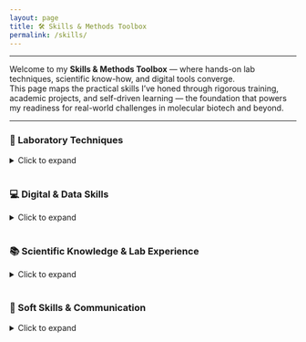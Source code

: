 ```yaml
---
layout: page
title: 🛠️ Skills & Methods Toolbox
permalink: /skills/
---
```

---

Welcome to my **Skills & Methods Toolbox** — where hands-on lab techniques, scientific know-how, and digital tools converge.  
This page maps the practical skills I’ve honed through rigorous training, academic projects, and self-driven learning — the foundation that powers my readiness for real-world challenges in molecular biotech and beyond.

---

### 🔬 Laboratory Techniques

<details>
<summary>Click to expand</summary>

&nbsp;

**Molecular Biology**  
• PCR (endpoint & genotyping)  
• DNA/RNA extraction  
• Plasmid preparation  
• Molecular cloning (incl. SnapGene in silico design)  
• Gel electrophoresis  
• Nucleic acid quantification  

**Protein Biochemistry**  
• SDS-PAGE  
• Western blotting  
• Protein expression & purification (His-tag / affinity chromatography)  
• Enzyme assays & kinetics  

**Cell Culture & Handling**  
• Mammalian & bacterial cell culture (2D monolayers & 3D organoids)  
• Routine cell culture techniques (splitting, cryopreservation, cell counting)  
• Transfection  

**Immunostaining & Microscopy**  
• Immunofluorescence (IF) staining  
• Immunohistochemistry (IHC)  
• Confocal microscopy  

**Microbiology**  
• Bacterial cultivation  
• Antibiotic resistance testing  
• Aseptic & sterile techniques  

**Analytical & Chemical Methods**  
• Chromatography (HPLC, TLC)  
• Buffer preparation  
• pH measurement  
• Titration  

</details>

<br>


### 💻 Digital & Data Skills

<details>
<summary> Click to expand </summary>
<br>


- **Data Analysis**:
  - Excel (lab workflow calculations · reporting · QC), [Lab Tools Examples](https://dkMarina.github.io/assets/Lab_Tools/)
  - R / RStudio (ggplot2 · dplyr · tidyverse · data wrangling & visualization), 📁 See [Projects Page](projects.md) 
  - Python (BioPython · DNA sequence scripting), 📁 See [Projects Page](projects.md) 
  - ImageJ & Fiji (image analysis)
  - LaTeX & Markdown (scientific writing & formatting)
  - Git & GitHub (version control, collaboration)
 

- **Bioinformatics**:
  - BLAST · Sequence alignment · Primer design basics

- **LIMS-style Data Tracking**:  
  - Created a lightweight metadata tracker in R to organize lab samples and experimental variables (📁 see [Project Page](projects.md))
    
    
</details>
<br>


### 📚  Scientific Knowledge & Lab Experience

<details>
<summary> Click to expand </summary>
<br>

- Gene expression regulation · Transcription factors · PCR genotyping
- Autophagy pathways · Nutrient signaling · Starvation models
- Transgenic animal models (e.g., tf-LC3 mouse for autophagy monitoring)
- Familiar with experimental controls · Troubleshooting lab protocols
- Fluent understanding of biosafety · Sample documentation · Quality standards

</details>
<br>


### 🎨 Soft Skills & Communication
<details>
<summary> Click to expand </summary>
<br>

- Fluent in **English** and **German** · Native **Ukrainian** / **Russian**
- B2-level **Turkish**, basic **French**
- Strong **team collaboration** · Excellent **communication** skills
- High attention to detail · Analytical mindset · Fast learner
- Experienced in **scientific writing**, data presentation, and tutoring
  
</details>



